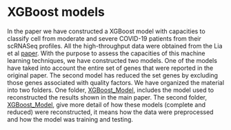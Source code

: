 # XGBoost models
In the paper we have constructed a XGBoost model with capacities to classify cell from moderate and severe COVID-19 patients from their scRNASeq profiles. All the high-throughput data were obtained from the Lia et al [paper](https://www.nature.com/articles/s41591-020-0901-9). With the purpose to assess the capacities of this machine learning techniques, we have constructed two models. One of the models have taked into account the entire set of genes that were reported in the original paper. The second model has reduced the set genes by excluding those genes associated with quality factors. We have organized the material into two folders. One folder, [XGBoost_Model](XGBoost_Model/), includes the model used to reconstructed the results shown in the main paper. The second folder, [XGBoost_Model](XGBoost_Model/),  give more detail of how these models (complete and reduced) were reconstructed, it means how the data were preprocessed and how the model was training and testing. 

